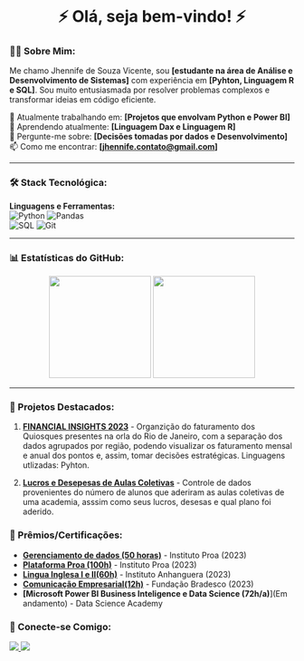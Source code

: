 <h1 align="center">
  ⚡ Olá, seja bem-vindo! ⚡
</h1>

<h3 align="center">
    

### 👨‍💻 Sobre Mim:
Me chamo Jhennife de Souza Vicente, sou **[estudante na área de Análise e Desenvolvimento de Sistemas]** com experiência em **[Pyhton, Linguagem R e SQL]**. Sou muito entusiasmada por resolver problemas complexos e transformar ideias em código eficiente.

🔭 Atualmente trabalhando em: **[Projetos que envolvam Python e Power BI]**  
🌱 Aprendendo atualmente: **[Linguagem Dax e Linguagem R]**  
💬 Pergunte-me sobre: **[Decisões tomadas por dados e Desenvolvimento]**  
📫 Como me encontrar: **[jhennife.contato@gmail.com]**  

---

### 🛠 Stack Tecnológica:
**Linguagens e Ferramentas:**  
![Python](https://img.shields.io/badge/Python-3776AB?style=for-the-badge&logo=python&logoColor=white)
![Pandas](https://img.shields.io/badge/Pandas-2C2D72?style=for-the-badge&logo=pandas&logoColor=white)  
![SQL](https://img.shields.io/badge/SQL-FFFFFF?style=for-the-badge&logo=amazon-dynamodb&logoColor=black)
![Git](https://img.shields.io/badge/Git-F05032?style=for-the-badge&logo=git&logoColor=white)  


---

### 📊 Estatísticas do GitHub:
<div align="center">
  <img height="180em" src="https://github-readme-stats.vercel.app/api?username=JHEVANTE&show_icons=true&theme=dracula" />
  <img height="180em" src="https://github-readme-stats.vercel.app/api/top-langs/?username=JHEVANTE&layout=compact&theme=dracula" />
</div>

---

### 📌 Projetos Destacados:
1. **[FINANCIAL INSIGHTS 2023](https://github.com/jhevante/Lucros-de-2023)** - Organzição do faturamento dos Quiosques presentes na orla do Rio de Janeiro, com a separação dos dados agrupados por região, podendo visualizar os faturamento mensal e anual dos pontos e, assim, tomar decisões estratégicas. Linguagens utlizadas: Pyhton.


2.  **[Lucros e Desepesas de Aulas Coletivas](link)** - Controle de dados provenientes do número de alunos que aderiram as aulas coletivas de uma academia, asssim como seus lucros, desesas e qual plano foi aderido. 

### 🌟 Prêmios/Certificações:
- **[Gerenciamento de dados (50 horas)](link)** - Instituto Proa (2023)  
- **[Plataforma Proa (100h)](link)** - Instituto Proa (2023)
- **[Lingua Inglesa I e II(60h)](link)** - Instituto Anhanguera (2023)
- **[Comunicação Empresarial(12h)](link)** - Fundação Bradesco (2023)
- **[Microsoft Power BI Business Inteligence e Data Science (72h/a)**](Em andamento) - Data Science Academy 


### 🤝 Conecte-se Comigo:
<p align="left">
  <a href="[https://wwww.linkedin.com/in/jhennife]">
    <img src="https://img.shields.io/badge/LinkedIn-0077B5?style=for-the-badge&logo=linkedin&logoColor=white" />
  </a>
  <a href="mailto:[jhennife.contato@gmail.com]">
    <img src="https://img.shields.io/badge/Email-D14836?style=for-the-badge&logo=gmail&logoColor=white" />
  </a>
</p>
